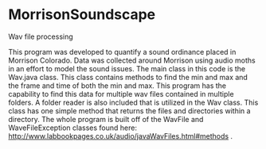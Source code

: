 # MorrisonSoundscape
Wav file processing


This program was developed to quantify a sound ordinance placed in Morrison Colorado. Data was collected around Morrison using audio moths in an effort to model the sound issues.
The main class in this code is the Wav.java class. This class contains methods to find the min and max and the frame and time of both the min and max. This program has the capability to find this data for multiple wav files contained in multiple folders. 
A folder reader is also included that is utilized in the Wav class. This class has one simple method that returns the files and directories within a directory.
The whole program is built off of the WavFile and WaveFileException classes found here: http://www.labbookpages.co.uk/audio/javaWavFiles.html#methods .
